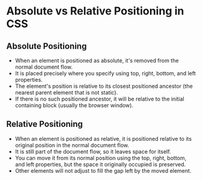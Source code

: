 # Absolute vs Relative Positioning in CSS

## Absolute Positioning

- When an element is positioned as absolute, it's removed from the normal document flow.
- It is placed precisely where you specify using top, right, bottom, and left properties.
- The element's position is relative to its closest positioned ancestor (the nearest parent element that is not static).
- If there is no such positioned ancestor, it will be relative to the initial containing block (usually the browser window).

## Relative Positioning

- When an element is positioned as relative, it is positioned relative to its original position in the normal document flow.
- It is still part of the document flow, so it leaves space for itself.
- You can move it from its normal position using the top, right, bottom, and left properties, but the space it originally occupied is preserved.
- Other elements will not adjust to fill the gap left by the moved element.
